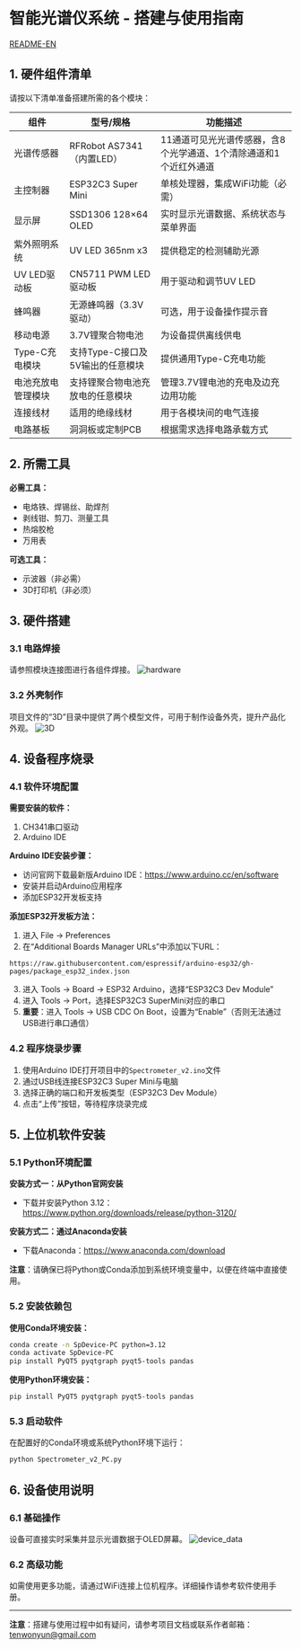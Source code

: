# 智能光谱仪系统 - 搭建与使用指南
[README-EN](https://gitlab.igem.org/2025/software-tools/yau-china/-/blob/main/Handheld%20spectrometer/README.md?ref_type=heads)
## 1. 硬件组件清单

请按以下清单准备搭建所需的各个模块：

| 组件  | 型号/规格 | 功能描述 |
| --- | --- | --- |
| 光谱传感器 | RFRobot AS7341（内置LED） | 11通道可见光光谱传感器，含8个光学通道、1个清除通道和1个近红外通道 |
| 主控制器 | ESP32C3 Super Mini | 单核处理器，集成WiFi功能（必需） |
| 显示屏 | SSD1306 128×64 OLED | 实时显示光谱数据、系统状态与菜单界面 |
| 紫外照明系统 | UV LED 365nm x3 | 提供稳定的检测辅助光源 |
| UV LED驱动板 | CN5711 PWM LED驱动板 | 用于驱动和调节UV LED |
| 蜂鸣器 | 无源蜂鸣器（3.3V驱动） | 可选，用于设备操作提示音 |
| 移动电源 | 3.7V锂聚合物电池 | 为设备提供离线供电 |
| Type-C充电模块 | 支持Type-C接口及5V输出的任意模块 | 提供通用Type-C充电功能 |
| 电池充放电管理模块 | 支持锂聚合物电池充放电的任意模块 | 管理3.7V锂电池的充电及边充边用功能 |
| 连接线材 | 适用的绝缘线材 | 用于各模块间的电气连接 |
| 电路基板 | 洞洞板或定制PCB | 根据需求选择电路承载方式 |

## 2. 所需工具

**必需工具：**

- 电烙铁、焊锡丝、助焊剂
- 剥线钳、剪刀、测量工具
- 热熔胶枪
- 万用表

**可选工具：**

- 示波器（非必需）
- 3D打印机（非必须）

## 3. 硬件搭建

### 3.1 电路焊接

请参照模块连接图进行各组件焊接。
![hardware](https://gitlab.igem.org/2025/software-tools/yau-china/-/raw/main/Handheld%20spectrometer/pic/Hardware.png?ref_type=heads)

### 3.2 外壳制作

项目文件的“3D”目录中提供了两个模型文件，可用于制作设备外壳，提升产品化外观。
![3D](https://gitlab.igem.org/2025/software-tools/yau-china/-/raw/main/Handheld%20spectrometer/pic/3D.png?ref_type=heads)

## 4. 设备程序烧录

### 4.1 软件环境配置

**需要安装的软件：**

1. CH341串口驱动
2. Arduino IDE

**Arduino IDE安装步骤：**

- 访问官网下载最新版Arduino IDE：https://www.arduino.cc/en/software
- 安装并启动Arduino应用程序
- 添加ESP32开发板支持

**添加ESP32开发板方法：**

1. 进入 File → Preferences
2. 在“Additional Boards Manager URLs”中添加以下URL：
  
  ```
  https://raw.githubusercontent.com/espressif/arduino-esp32/gh-pages/package_esp32_index.json
  ```
  
3. 进入 Tools → Board → ESP32 Arduino，选择“ESP32C3 Dev Module”
4. 进入 Tools → Port，选择ESP32C3 SuperMini对应的串口
5. **重要**：进入 Tools → USB CDC On Boot，设置为“Enable”（否则无法通过USB进行串口通信）

### 4.2 程序烧录步骤

1. 使用Arduino IDE打开项目中的`Spectrometer_v2.ino`文件
2. 通过USB线连接ESP32C3 Super Mini与电脑
3. 选择正确的端口和开发板类型（ESP32C3 Dev Module）
4. 点击“上传”按钮，等待程序烧录完成

## 5. 上位机软件安装

### 5.1 Python环境配置

**安装方式一：从Python官网安装**

- 下载并安装Python 3.12：https://www.python.org/downloads/release/python-3120/

**安装方式二：通过Anaconda安装**

- 下载Anaconda：https://www.anaconda.com/download

**注意**：请确保已将Python或Conda添加到系统环境变量中，以便在终端中直接使用。

### 5.2 安装依赖包

**使用Conda环境安装：**

```bash
conda create -n SpDevice-PC python=3.12
conda activate SpDevice-PC
pip install PyQT5 pyqtgraph pyqt5-tools pandas
```

**使用Python环境安装：**

```bash
pip install PyQT5 pyqtgraph pyqt5-tools pandas
```

### 5.3 启动软件

在配置好的Conda环境或系统Python环境下运行：

```bash
python Spectrometer_v2_PC.py
```

## 6. 设备使用说明

### 6.1 基础操作

设备可直接实时采集并显示光谱数据于OLED屏幕。
![device_data](https://gitlab.igem.org/2025/software-tools/yau-china/-/raw/main/Handheld%20spectrometer/pic/data.jpg?ref_type=heads)

### 6.2 高级功能

如需使用更多功能，请通过WiFi连接上位机程序。详细操作请参考软件使用手册。

---

**注意**：搭建与使用过程中如有疑问，请参考项目文档或联系作者邮箱：tenwonyun@gmail.com